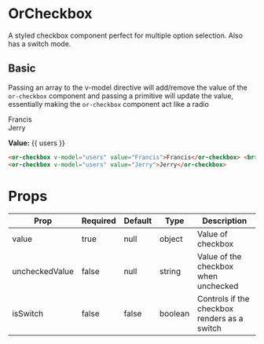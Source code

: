 # OrCheckbox
A styled checkbox component perfect for multiple option selection. Also has a switch mode.

## Basic

Passing an array to the v-model directive will add/remove the value of the `or-checkbox` component and passing
a primitive will update the value, essentially making the `or-checkbox` component act like a radio

<or-checkbox v-model="users" value="Francis">Francis</or-checkbox> <br>
<or-checkbox v-model="users" value="Jerry">Jerry</or-checkbox>

**Value:** {{ users }}

```html
<or-checkbox v-model="users" value="Francis">Francis</or-checkbox> <br>
<or-checkbox v-model="users" value="Jerry">Jerry</or-checkbox>
```

<script>
import { defineComponent, ref } from 'vue';

export default defineComponent({
    setup() {
        const users = ref([]);

        return {
            users
        }
    }
})
</script>

# Props
| Prop | Required | Default | Type | Description |
|--|--|--|--|--|
| value | true | null | object | Value of checkbox 
| uncheckedValue | false | null | string | Value of the checkbox when unchecked
| isSwitch | false | false | boolean | Controls if the checkbox renders as a switch 